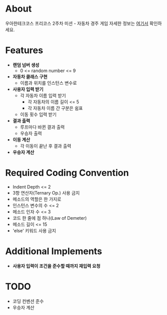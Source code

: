# About
우아한테크코스 프리코스 2주차 미션 - 자동차 경주 게임
자세한 정보는 [여기서](https://github.com/woowacourse) 확인하세요.

# Features
- **랜덤 넘버 생성**
  - 0 <= random number <= 9
- **자동차 클래스 구현**
  - 이름과 위치를 인스턴스 변수로
- **사용자 입력 받기**
  - 각 자동차 이름 입력 받기 
    - 각 자동차의 이름 길이 <= 5
    - 각 자동차 이름 간 구분은 쉼표
  - 이동 횟수 입력 받기 
- **결과 출력**
    - 루프마다 바뀐 결과 출력
    - 우승자 출력 
- **이동 계산**
  - 각 이동이 끝난 후 결과 출력
- **우승자 계산**

# Required Coding Convention
- Indent Depth <= 2
- 3항 연산자(Ternary Op.) 사용 금지
- 메소드의 역할은 한 가지로
- 인스턴스 변수의 수 <= 2
- 메소드 인자 수 <= 3
- 코드 한 줄에 점 하나(Law of Demeter)
- 메소드 길이 <= 15
- 'else' 키워드 사용 금지

# Additional Implements 
- **사용자 입력이 조건을 준수할 때까지 재입력 요청**

# TODO
- 코딩 컨벤션 준수
- 우승자 계산

